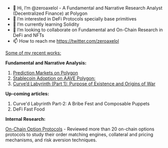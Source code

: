 - 👋 Hi, I’m @zeroaxelol - A Fundamental and Narrative Research Analyst (Decentralized Finance) at Polygon
- 👀 I’m interested in DeFi Protocols specially base primitives
- 🌱 I’m currently learning Solidity
- 💞️ I’m looking to collaborate on Fundamental and On-Chain Research in DeFi and NFTs
- 📫 How to reach me https://twitter.com/zeroaxelol

<ins>Some of my recent works:</ins>

**Fundamental and Narrative Analysis:**

1. [Prediction Markets on Polygon](https://polygondefi.substack.com/p/on-screen-dopamine-markets-on-polygon)
2. [Stablecoin Adoption on AAVE Polygon:](https://polygondefi.substack.com/p/stablecoins-adoption-on-aave-polygon)
3. [Curve’d Labyrinth (Part 1): Purpose of Existence and Origins of War](https://polygondefi.substack.com/p/curved-labyrinth-part-1-purpose-of)

**Up-coming articles:** 

1. Curve'd Labyrinth Part-2: A Bribe Fest and Composable Puppets
2. DeFi Fast Food

**Internal Research:**

<ins>On-Chain Option Protocols</ins> - Reviewed more than 20 on-chain options protocols to study their order matching engines, collateral and pricing mechanisms, and risk aversion techniques.


<!---
zeroaxelol/zeroaxelol is a ✨ special ✨ repository because its `README.md` (this file) appears on your GitHub profile.
You can click the Preview link to take a look at your changes.
--->
